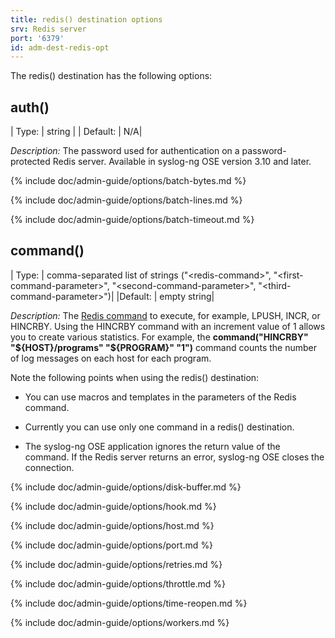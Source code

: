 ```yaml
---
title: redis() destination options
srv: Redis server
port: '6379'
id: adm-dest-redis-opt
---
```


The redis() destination has the following options:

## auth()

|  Type:  | string |
| Default: |  N/A|

*Description:* The password used for authentication on a
password-protected Redis server. Available in syslog-ng OSE version 3.10
and later.

{% include doc/admin-guide/options/batch-bytes.md %}

{% include doc/admin-guide/options/batch-lines.md %}

{% include doc/admin-guide/options/batch-timeout.md %}

## command()

|  Type:  |    comma-separated list of strings (\"\<redis-command\>\", \"\<first-command-parameter\>\", \"\<second-command-parameter\>\", \"\<third-command-parameter\>\")|
|Default: |  empty string|

*Description:* The [Redis command](https://redis.io/commands) to
execute, for example, LPUSH, INCR, or HINCRBY. Using the HINCRBY command
with an increment value of 1 allows you to create various statistics.
For example, the **command("HINCRBY" "${HOST}/programs"
"${PROGRAM}" "1")** command counts the number of log messages on
each host for each program.

Note the following points when using the redis() destination:

- You can use macros and templates in the parameters of the Redis
    command.

- Currently you can use only one command in a redis() destination.

- The syslog-ng OSE application ignores the return value of the
    command. If the Redis server returns an error, syslog-ng OSE closes
    the connection.

{% include doc/admin-guide/options/disk-buffer.md %}

{% include doc/admin-guide/options/hook.md %}

{% include doc/admin-guide/options/host.md %}

{% include doc/admin-guide/options/port.md %}

{% include doc/admin-guide/options/retries.md %}

{% include doc/admin-guide/options/throttle.md %}

{% include doc/admin-guide/options/time-reopen.md %}

{% include doc/admin-guide/options/workers.md %}
